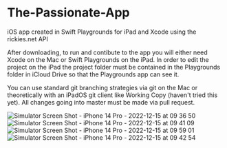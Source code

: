 # The-Passionate-App
iOS app created in Swift Playgrounds for iPad and Xcode using the rickies.net API

After downloading, to run and contibute to the app you will either need Xcode on the Mac or Swift Playgrounds on the iPad. In order to edit the project on the iPad the project folder must be contained in the Playgrounds folder in iCloud Drive so that the Playgrounds app can see it. 

You can use standard git branching strategies via git on the Mac or theoretically with an iPadOS git client like Working Copy (haven't tried this yet). All changes going into master must be made via pull request. 

![Simulator Screen Shot - iPhone 14 Pro - 2022-12-15 at 09 36 50](https://user-images.githubusercontent.com/17389070/207894882-adcee1df-2550-4a49-8384-3d691f76bc01.png)
![Simulator Screen Shot - iPhone 14 Pro - 2022-12-15 at 09 41 09](https://user-images.githubusercontent.com/17389070/207894946-ec28fc22-c820-40b7-8d68-f0b523a2bb45.png)
![Simulator Screen Shot - iPhone 14 Pro - 2022-12-15 at 09 59 01](https://user-images.githubusercontent.com/17389070/207895053-c02b7dda-4353-41b5-81a8-690599bf85ac.png)
![Simulator Screen Shot - iPhone 14 Pro - 2022-12-15 at 09 42 54](https://user-images.githubusercontent.com/17389070/207895024-b1c4395a-c33e-4548-8872-02e9abbd03c2.png)

